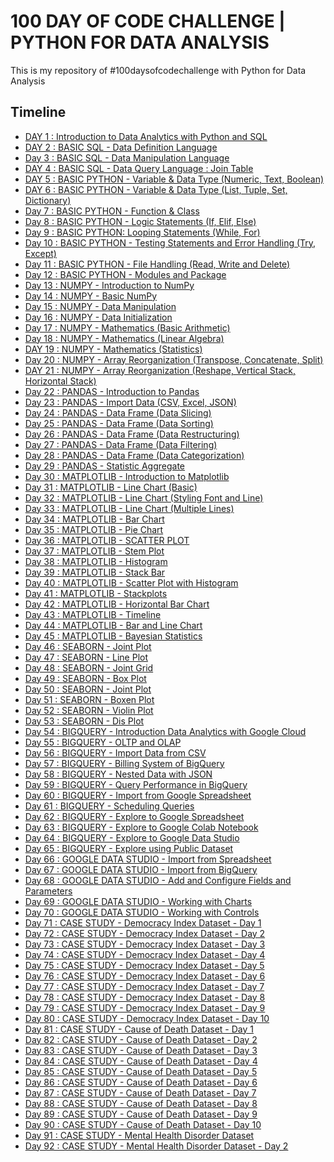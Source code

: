 # 100 DAY OF CODE CHALLENGE | PYTHON FOR DATA ANALYSIS
This is my repository of #100daysofcodechallenge with Python for Data Analysis
## Timeline
* [DAY 1 : Introduction to Data Analytics with Python and SQL](https://github.com/ikariyani/python-100daysChallenge/tree/main/PROJECT/DAY%201)
* [DAY 2 : BASIC SQL - Data Definition Language](https://www.db-fiddle.com/f/jsyGFp4EM9craBFCN23k8g/0)
* [Day 3 : BASIC SQL - Data Manipulation Language](https://www.db-fiddle.com/f/jsyGFp4EM9craBFCN23k8g/1)
* [DAY 4 : BASIC SQL - Data Query Language : Join Table](https://www.db-fiddle.com/f/jsyGFp4EM9craBFCN23k8g/6)
* [DAY 5 : BASIC PYTHON - Variable & Data Type (Numeric, Text, Boolean)](https://github.com/ikariyani/python-100daysChallenge/blob/main/PROJECT/DAY%205/BASIC%20PYTHON%20-%20Variable%20%26%20Data%20Type%20%20(Numeric%2C%20Text%2C%20Boolean).ipynb)
* [DAY 6 : BASIC PYTHON - Variable & Data Type (List, Tuple, Set, Dictionary)](https://github.com/ikariyani/python-100daysChallenge/blob/main/PROJECT/DAY%206/BASIC%20PYTHON%20-%20Variable%20%26%20Data%20Type%20(List%2C%20Tuple%2C%20Set%2C%20Dictionary).ipynb)
* [Day 7 : BASIC PYTHON - Function & Class](https://github.com/ikariyani/python-100daysChallenge/blob/main/PROJECT/DAY%207/BASIC%20PYTHON%20-%20Function%20%26%20Class.ipynb)
* [Day 8 : BASIC PYTHON - Logic Statements (If, Elif, Else)](https://github.com/ikariyani/python-100daysChallenge/blob/main/PROJECT/DAY%208/BASIC%20PYTHON%20-%20Logic%20Statements%20%20(If%2C%20Elif%2C%20Else).ipynb)
* [Day 9 : BASIC PYTHON: Looping Statements (While, For)](https://github.com/ikariyani/python-100daysChallenge/blob/main/PROJECT/DAY%209/BASIC%20PYTHON%20-%20Looping%20Statements%20(For%2C%20While).ipynb)
* [Day 10 : BASIC PYTHON - Testing Statements and Error Handling (Try, Except)](https://github.com/ikariyani/python-100daysChallenge/blob/main/PROJECT/DAY%2010/BASIC%20PYTHON%20-%20Testing%20Statements%20(Try%2C%20Except).ipynb)
* [Day 11 : BASIC PYTHON - File Handling (Read, Write and Delete)](https://github.com/ikariyani/python-100daysChallenge/blob/main/PROJECT/DAY%2011/BASIC%20PYTHON%20-%20File%20Handling%20(Open%2C%20Read%2C%20Write%20and%20Delete)%20.ipynb)
* [Day 12 : BASIC PYTHON -  Modules and Package](https://github.com/ikariyani/python-100daysChallenge/blob/main/PROJECT/DAY%2012/BASIC%20PYTHON%20-%20Modules.ipynb)
* [Day 13 : NUMPY - Introduction to NumPy](https://github.com/ikariyani/python-100daysChallenge/blob/main/PROJECT/DAY%2013/NUMPY%20-%20Introduction%20to%20NumPy.ipynb)
* [Day 14 : NUMPY - Basic NumPy](https://github.com/ikariyani/python-100daysChallenge/blob/main/PROJECT/DAY%2014/NUMPY%20-%20Basic%20NumPy.ipynb)
* [Day 15 : NUMPY - Data Manipulation](https://github.com/ikariyani/python-100daysChallenge/blob/main/PROJECT/DAY%2015/NUMPY%20-%20Data%20Manipulation.ipynb)
* [Day 16 : NUMPY - Data Initialization](https://github.com/ikariyani/python-100daysChallenge/blob/main/PROJECT/DAY%2016/NUMPY%20-%20Data%20Initialization.ipynb)
* [Day 17 : NUMPY - Mathematics (Basic Arithmetic)](https://github.com/ikariyani/python-100daysChallenge/blob/main/PROJECT/DAY%2017/NUMPY%20-%20%20Mathematics%20%20%20(Basic%20Arithmetic).ipynb)
* [Day 18 : NUMPY - Mathematics (Linear Algebra)](https://github.com/ikariyani/python-100daysChallenge/blob/main/PROJECT/DAY%2018/NUMPY%20-%20Mathematics%20(Linear%20Algebra).ipynb)
* [DAY 19 : NUMPY - Mathematics (Statistics)](https://github.com/ikariyani/python-100daysChallenge/blob/main/PROJECT/DAY%2019/NUMPY%20-%20Mathematics%20(Statistics).ipynb)
* [Day 20 : NUMPY - Array Reorganization (Transpose, Concatenate, Split)](https://github.com/ikariyani/python-100daysChallenge/blob/main/PROJECT/DAY%2020/NUMPY%20-%20Array%20Reorganization%20(Transpose%2C%20Concatenate%2C%20Split).ipynb)
* [DAY 21 : NUMPY - Array Reorganization (Reshape, Vertical Stack, Horizontal Stack)](https://github.com/ikariyani/python-100daysChallenge/blob/main/PROJECT/DAY%2021/NUMPY%20-%20Array%20Reorganization%20(Reshape%2C%20Vertical%20Stack%2C%20Horizontal%20Stack).ipynb)
* [Day 22 : PANDAS - Introduction to Pandas](https://github.com/ikariyani/python-100daysChallenge/blob/main/PROJECT/DAY%2022/PANDAS%20-%20Introduction%20to%20Pandas.ipynb)
* [Day 23 : PANDAS - Import Data (CSV, Excel, JSON)](https://github.com/ikariyani/python-100daysChallenge/blob/main/PROJECT/DAY%2023/PANDAS%20-%20Import%20Data%20(CSV%2C%20Excel%2C%20JSON).ipynb)
* [Day 24 : PANDAS - Data Frame (Data Slicing)](https://github.com/ikariyani/python-100daysChallenge/blob/main/PROJECT/DAY%2024/PANDAS%20-Data%20Frame%20(Data%20Slicing).ipynb)
* [Day 25 : PANDAS - Data Frame (Data Sorting)](https://github.com/ikariyani/python-100daysChallenge/blob/main/PROJECT/DAY%2025/PANDAS%20-%20Data%20Frame%20(Data%20Sorting).ipynb)
* [Day 26 : PANDAS - Data Frame (Data Restructuring)](https://github.com/ikariyani/python-100daysChallenge/blob/main/PROJECT/DAY%2026/PANDAS%20-%20Data%20Frame%20(Data%20Restructuring).ipynb)
* [Day 27 : PANDAS - Data Frame (Data Filtering)](https://github.com/ikariyani/python-100daysChallenge/blob/main/PROJECT/DAY%2027/PANDAS%20-%20Data%20Frame%20(Data%20Filtering).ipynb)
* [Day 28 : PANDAS - Data Frame (Data Categorization)](https://github.com/ikariyani/python-100daysChallenge/blob/main/PROJECT/DAY%2028/PANDAS%20-%20Data%20Frame%20(Data%20Categorization).ipynb)
* [Day 29 : PANDAS - Statistic Aggregate](https://github.com/ikariyani/python-100daysChallenge/blob/main/PROJECT/DAY%2029/PANDAS%20-%20Statistic%20Aggregate.ipynb)
* [Day 30 : MATPLOTLIB - Introduction to Matplotlib](https://github.com/ikariyani/python-100daysChallenge/blob/main/PROJECT/DAY%2030/MATPLOTLIB%20-%20Introduction%20to%20Matplotlib.ipynb)
* [Day 31 : MATPLOTLIB - Line Chart (Basic)](https://github.com/ikariyani/python-100daysChallenge/blob/main/PROJECT/DAY%2031/MATPLOTLIB%20-%20Line%20Chart%20(Basic).ipynb)
* [Day 32 : MATPLOTLIB - Line Chart (Styling Font and Line)](https://github.com/ikariyani/python-100daysChallenge/blob/main/PROJECT/DAY%2032/MATPLOTLIB%20-%20Line%20Chart%20(Styling%20Font%20and%20Line).ipynb)
* [Day 33 : MATPLOTLIB - Line Chart (Multiple Lines)](https://github.com/ikariyani/python-100daysChallenge/blob/main/PROJECT/DAY%2033/MATPLOTLIB%20-%20Line%20Chart%20(Multiple%20Lines).ipynb)
* [Day 34 : MATPLOTLIB - Bar Chart](https://github.com/ikariyani/python-100daysChallenge/blob/main/PROJECT/DAY%2034/MATPLOTLIB%20-%20Bar%20Chart.ipynb)
* [Day 35 : MATPLOTLIB - Pie Chart](https://github.com/ikariyani/python-100daysChallenge/blob/main/PROJECT/DAY%2035/MATPLOTLIB%20-%20Pie%20Chart.ipynb)
* [Day 36 : MATPLOTLIB - SCATTER PLOT](https://github.com/ikariyani/python-100daysChallenge/blob/main/PROJECT/DAY%2036/MATPLOTLIB%20-%20SCATTER%20PLOT.ipynb)
* [Day 37 : MATPLOTLIB - Stem Plot](https://github.com/ikariyani/python-100daysChallenge/blob/main/PROJECT/DAY%2037/MATPLOTLIB%20-%20Stem%20Plot.ipynb)
* [Day 38 : MATPLOTLIB - Histogram](https://github.com/ikariyani/python-100daysChallenge/blob/main/PROJECT/DAY%2038/MATPLOTLIB%20-%20Histogram.ipynb)
* [Day 39 : MATPLOTLIB - Stack Bar](https://github.com/ikariyani/python-100daysChallenge/blob/main/PROJECT/DAY%2039/MATPLOTLIB%20-%20Stack%20Bar.ipynb)
* [Day 40 : MATPLOTLIB - Scatter Plot with Histogram](https://github.com/ikariyani/python-100daysChallenge/blob/main/PROJECT/DAY%2040/MATPLOTLIB%20-%20Scatter%20Plot%20with%20Histogram.ipynb)
* [Day 41 : MATPLOTLIB - Stackplots](https://github.com/ikariyani/python-100daysChallenge/blob/main/PROJECT/DAY%2040/MATPLOTLIB%20-%20Scatter%20Plot%20with%20Histogram.ipynb)
* [Day 42 : MATPLOTLIB - Horizontal Bar Chart](https://github.com/ikariyani/python-100daysChallenge/blob/main/PROJECT/DAY%2042/MATPLOTLIB%20-%20Horizontal%20Bar%20Chart.ipynb)
* [Day 43 : MATPLOTLIB - Timeline](https://github.com/ikariyani/python-100daysChallenge/blob/main/PROJECT/DAY%2043/MATPLOTLIB%20-%20Timeline.ipynb)
* [Day 44 : MATPLOTLIB - Bar and Line Chart](https://github.com/ikariyani/python-100daysChallenge/blob/main/PROJECT/DAY%2044/MATPLOTLIB%20-%20Bar%20and%20Line%20Chart.ipynb)
* [Day 45 : MATPLOTLIB - Bayesian Statistics](https://github.com/ikariyani/python-100daysChallenge/blob/main/PROJECT/DAY%2045/MATPLOTLIB%20-%20Bayesian%20Statistics.ipynb)
* [Day 46 : SEABORN - Joint Plot](https://github.com/ikariyani/python-100daysChallenge/blob/main/PROJECT/DAY%2046/SEABORN%20-%20Joint%20Plot.ipynb)
* [Day 47 : SEABORN - Line Plot](https://github.com/ikariyani/python-100daysChallenge/blob/main/PROJECT/DAY%2047/SEABORN%20-%20Line%20Plot.ipynb)
* [Day 48 : SEABORN - Joint Grid](https://github.com/ikariyani/python-100daysChallenge/blob/main/PROJECT/DAY%2048/SEABORN%20-%20Joint%20Grid.ipynb)
* [Day 49 : SEABORN - Box Plot](https://github.com/ikariyani/python-100daysChallenge/blob/main/PROJECT/DAY%2049/SEABORN%20-%20BOXPLOT.ipynb)
* [Day 50 : SEABORN - Joint Plot](https://github.com/ikariyani/python-100daysChallenge/blob/main/PROJECT/DAY%2050/SEABORN%20-%20Joint%20Plot.ipynb)
* [Day 51 : SEABORN - Boxen Plot](https://github.com/ikariyani/python-100daysChallenge/blob/main/PROJECT/DAY%2051/SEABORN%20-%20Boxen%20Plot.ipynb)
* [Day 52 : SEABORN - Violin Plot](https://github.com/ikariyani/python-100daysChallenge/blob/main/PROJECT/DAY%2052/SEABORN%20-%20Violin%20Plot.ipynb)
* [Day 53 : SEABORN - Dis Plot](https://github.com/ikariyani/python-100daysChallenge/blob/main/PROJECT/DAY%2053/SEABORN%20-%20Dis%20Plot.ipynb)
* [Day 54 : BIGQUERY - Introduction Data Analytics with Google Cloud](https://github.com/ikariyani/python-100daysChallenge/blob/main/PROJECT/DAY%2054/DAY%2054.md)
* [Day 55 : BIGQUERY - OLTP and OLAP](https://github.com/ikariyani/python-100daysChallenge/blob/main/PROJECT/DAY%2055/DAY%2055.md)
* [Day 56 : BIGQUERY - Import Data from CSV](https://github.com/ikariyani/python-100daysChallenge/blob/main/PROJECT/DAY%2056/DAY%2056.md)
* [Day 57 : BIGQUERY - Billing System of BigQuery](https://github.com/ikariyani/python-100daysChallenge/blob/main/PROJECT/DAY%2057/DAY%2057.md)
* [Day 58 : BIGQUERY - Nested Data with JSON ](https://github.com/ikariyani/python-100daysChallenge/blob/main/PROJECT/DAY%2058/DAY%2058.md)
* [Day 59 : BIGQUERY - Query Performance in BigQuery](https://github.com/ikariyani/python-100daysChallenge/blob/main/PROJECT/DAY%2059/DAY%2059.md)
* [Day 60 : BIGQUERY - Import from Google Spreadsheet](https://github.com/ikariyani/python-100daysChallenge/blob/main/PROJECT/DAY%2060/DAY%2060.md)
* [Day 61 : BIGQUERY - Scheduling Queries](https://github.com/ikariyani/python-100daysChallenge/blob/main/PROJECT/DAY%2061/DAY%2061.md)
* [Day 62 : BIGQUERY - Explore to Google Spreadsheet](https://github.com/ikariyani/python-100daysChallenge/blob/main/PROJECT/DAY%2062/DAY%2062.md)
* [Day 63 : BIGQUERY - Explore to Google Colab Notebook](https://github.com/ikariyani/python-100daysChallenge/blob/main/PROJECT/DAY%2063/DAY%2063.md)
* [Day 64 : BIGQUERY - Explore to Google Data Studio](https://github.com/ikariyani/python-100daysChallenge/blob/main/PROJECT/DAY%2064/DAY%2064.md)
* [Day 65 : BIGQUERY - Explore using Public Dataset](https://github.com/ikariyani/python-100daysChallenge/blob/main/PROJECT/DAY%2065/DAY%2065.md)
* [Day 66 : GOOGLE DATA STUDIO - Import from Spreadsheet](https://github.com/ikariyani/python-100daysChallenge/blob/main/PROJECT/DAY%2066/DAY%2066.md)
* [Day 67 : GOOGLE DATA STUDIO - Import from BigQuery](https://github.com/ikariyani/python-100daysChallenge/blob/main/PROJECT/DAY%2067/DAY%2067.md)
* [Day 68 : GOOGLE DATA STUDIO - Add and Configure Fields and Parameters](https://github.com/ikariyani/python-100daysChallenge/blob/main/PROJECT/DAY%2068/DAY%2068.md)
* [Day 69 : GOOGLE DATA STUDIO - Working with Charts](https://github.com/ikariyani/python-100daysChallenge/blob/main/PROJECT/DAY%2069/DAY%2069.md)
* [Day 70 : GOOGLE DATA STUDIO - Working with Controls](https://github.com/ikariyani/python-100daysChallenge/blob/main/PROJECT/DAY%2070/DAY%2070.md)
* [Day 71 : CASE STUDY - Democracy Index Dataset - Day 1](https://github.com/ikariyani/python-100daysChallenge/blob/main/PROJECT/DAY%2071/DAY%2071.md)
* [Day 72 : CASE STUDY - Democracy Index Dataset - Day 2](https://github.com/ikariyani/python-100daysChallenge/blob/main/PROJECT/DAY%2072/DAY%2072.md)
* [Day 73 : CASE STUDY - Democracy Index Dataset - Day 3](https://github.com/ikariyani/python-100daysChallenge/blob/main/PROJECT/DAY%2073/DAY%2073.md)
* [Day 74 : CASE STUDY - Democracy Index Dataset - Day 4](https://github.com/ikariyani/python-100daysChallenge/blob/main/PROJECT/DAY%2074/Untitled.ipynb)
* [Day 75 : CASE STUDY - Democracy Index Dataset - Day 5](https://github.com/ikariyani/python-100daysChallenge/blob/main/PROJECT/DAY%2075/Untitled.ipynb)
* [Day 76 : CASE STUDY - Democracy Index Dataset - Day 6](https://github.com/ikariyani/python-100daysChallenge/blob/main/PROJECT/DAY%2076/Variabel%20dan%20Indikator%20Indeks%20Demokrasi%20Indonesia.ipynb)
* [Day 77 : CASE STUDY - Democracy Index Dataset - Day 7](https://github.com/ikariyani/python-100daysChallenge/blob/main/PROJECT/DAY%2077/Variabel%20dan%20Indikator%20Indeks%20Demokrasi%20Indonesia.ipynb)
* [Day 78 : CASE STUDY - Democracy Index Dataset - Day 8](https://github.com/ikariyani/python-100daysChallenge/blob/main/PROJECT/DAY%2078/Analisis%20Aspek%20Lembaga%20Demokrasi.ipynb)
* [Day 79 : CASE STUDY - Democracy Index Dataset - Day 9](https://github.com/ikariyani/python-100daysChallenge/blob/main/PROJECT/DAY%2079/Analisis%20Aspek%20Lembaga%20Demokrasi.ipynb)
* [Day 80 : CASE STUDY - Democracy Index Dataset - Day 10](https://datastudio.google.com/u/0/reporting/171416a6-aa4d-49f6-bc53-d563f45a126a/page/2liAD?s=uuldQ5-DNUM)
* [Day 81 : CASE STUDY - Cause of Death Dataset - Day 1](https://github.com/ikariyani/python-100daysChallenge/blob/main/PROJECT/DAY%2081/DATASET%20PENYEBAB%20KEMATIAN%20DI%20SELURUH%20DUNIA.ipynb)
* [Day 82 : CASE STUDY - Cause of Death Dataset - Day 2](https://github.com/ikariyani/python-100daysChallenge/blob/main/PROJECT/DAY%2082/DATASET%20PENYEBAB%20KEMATIAN%20DI%20SELURUH%20DUNIA.ipynb)
* [Day 83 : CASE STUDY - Cause of Death Dataset - Day 3](https://github.com/ikariyani/python-100daysChallenge/blob/main/PROJECT/DAY%2083/Uji%20Korelasi.ipynb)
* [Day 84 : CASE STUDY - Cause of Death Dataset - Day 4](https://github.com/ikariyani/python-100daysChallenge/blob/main/PROJECT/DAY%2084/KORELASI.ipynb)
* [Day 85 : CASE STUDY - Cause of Death Dataset - Day 5](github.com/ikariyani/python-100daysChallenge/blob/main/PROJECT/DAY%2085/KORELASI.ipynb)
* [Day 86 : CASE STUDY - Cause of Death Dataset - Day 6](https://github.com/ikariyani/python-100daysChallenge/blob/main/PROJECT/DAY%2086/Korelasi%20Produksi%20Daging.ipynb)
* [Day 87 : CASE STUDY - Cause of Death Dataset - Day 7](https://github.com/ikariyani/python-100daysChallenge/blob/main/PROJECT/DAY%2087/CAUSE%20OF%20DEATH%20INDONESIA.ipynb)
* [Day 88 : CASE STUDY - Cause of Death Dataset - Day 8](https://github.com/ikariyani/python-100daysChallenge/blob/main/PROJECT/DAY%2088/KORELASI%20POPULASI%20DENGAN%20JENIS%20PENYAKIT.ipynb)
* [Day 89 : CASE STUDY - Cause of Death Dataset - Day 9](https://github.com/ikariyani/python-100daysChallenge/blob/main/PROJECT/DAY%2089/ANALISIS%20KESELURUHAN.pdf)
* [Day 90 : CASE STUDY - Cause of Death Dataset - Day 10](https://datastudio.google.com/reporting/b8e95bdc-2444-4a5a-8c63-2105db26ea47)
* [Day 91 : CASE STUDY - Mental Health Disorder Dataset](https://github.com/ikariyani/python-100daysChallenge/blob/main/PROJECT/DAY%2091/MEMILIH%20DATA.ipynb)
* [Day 92 : CASE STUDY - Mental Health Disorder Dataset - Day 2](https://github.com/ikariyani/python-100daysChallenge/blob/main/PROJECT/DAY%2092/EKSPLORASI%20DATA.ipynb)
